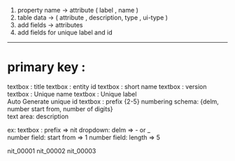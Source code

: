 1. property name -> attribute ( label , name )
2. table data -> ( attribute , description, type , ui-type )
3. add fields -> attributes
4. add fields for unique label and id

---

# primary key :

textbox : title textbox : entity id
textbox : short name textbox : version
textbox : Unique name textbox : Unique label  
Auto Generate unique id <check box>
textbox : prefix {2-5} numbering schema: {delm, number start from, number of digits}  
text area: description

ex:
textbox : prefix => nit
dropdown: delm => - or \_  
number field: start from => 1
number field: length => 5

nit_00001
nit_00002
nit_00003

